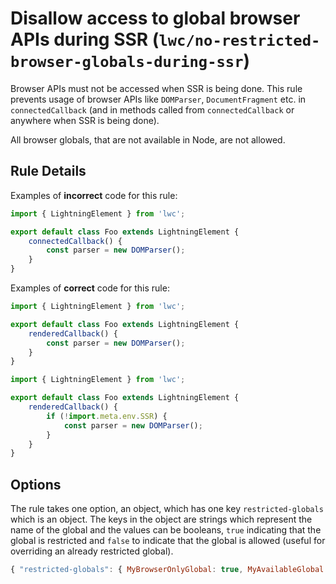 # Disallow access to global browser APIs during SSR (`lwc/no-restricted-browser-globals-during-ssr`)

Browser APIs must not be accessed when SSR is being done. This rule prevents usage of browser APIs like `DOMParser`, `DocumentFragment` etc.
in `connectedCallback` (and in methods called from `connectedCallback` or anywhere when SSR is being done).

All browser globals, that are not available in Node, are not allowed.

## Rule Details

Examples of **incorrect** code for this rule:

```js
import { LightningElement } from 'lwc';

export default class Foo extends LightningElement {
    connectedCallback() {
        const parser = new DOMParser();
    }
}
```

Examples of **correct** code for this rule:

```js
import { LightningElement } from 'lwc';

export default class Foo extends LightningElement {
    renderedCallback() {
        const parser = new DOMParser();
    }
}
```

```js
import { LightningElement } from 'lwc';

export default class Foo extends LightningElement {
    renderedCallback() {
        if (!import.meta.env.SSR) {
            const parser = new DOMParser();
        }
    }
}
```

## Options

The rule takes one option, an object, which has one key `restricted-globals` which is an object. The keys in the object
are strings which represent the name of the global and the values can be booleans, `true` indicating that the global
is restricted and `false` to indicate that the global is allowed (useful for overriding an already restricted global).

```js
{ "restricted-globals": { MyBrowserOnlyGlobal: true, MyAvailableGlobal: false } }
```
